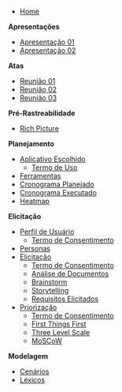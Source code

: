 - [Home](README.md)

**Apresentações**

- [Apresentação 01](apresentacoes/apresentacao_01.md)
- [Apresentação 02](apresentacoes/apresentacao_02.md)

**Atas**

- [Reunião 01](atas/reuniao_01.md)
- [Reunião 02](atas/reuniao_02.md)
- [Reunião 03](atas/reuniao_03.md)

**Pré-Rastreabilidade**

- [Rich Picture](pre-rastreabilidade/rich_picture.md)

**Planejamento**

- [Aplicativo Escolhido](planejamento/app_escolhido.md)
  - [Termo de Uso](planejamento/termo_de_uso.md)
- [Ferramentas](planejamento/ferramentas.md)
- [Cronograma Planejado](planejamento/cronograma_planejado.md)
- [Cronograma Executado](planejamento/cronograma_executado.md)
- [Heatmap](planejamento/heatmap.md)

**Elicitação**

- [Perfil de Usuário](perfil_usuario/perfil_usuario.md)
  - [Termo de Consentimento](perfil_usuario/TCLE_pesquisa.md)
- [Personas](Personas/Personas.md)
- [Elicitação](elicitacao/elicitacao.md)
  - [Termo de Consentimento](elicitacao/termo_de_consentimento.md)
  - [Análise de Documentos](elicitacao/analise_documentos.md)
  - [Brainstorm](elicitacao/brainstorm.md)
  - [Storytelling](elicitacao/storytelling.md)
  - [Requisitos Elicitados](elicitacao/requisitos_elicitados.md)
- [Priorização](priorizacao/priorizacao.md)
  - [Termo de Consentimento](elicitacao/termo_de_consentimento.md)
  - [First Things First](priorizacao/FirstThingsFirst.md)
  - [Three Level Scale](priorizacao/ThreeLevelScale.md)
  - [MoSCoW](priorizacao/moscow.md)

**Modelagem**

- [Cenários](modelagem/cenarios.md)
- [Léxicos](modelagem/lexicos.md)

